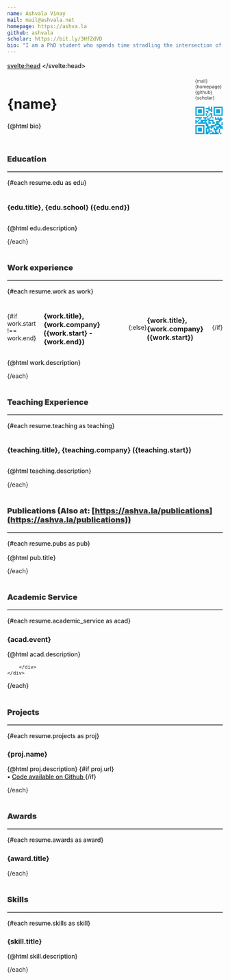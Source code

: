 ```yaml
---
name: Ashvala Vinay
mail: mail@ashvala.net
homepage: https://ashva.la
github: ashvala
scholar: https://bit.ly/3HfZdVD
bio: "I am a PhD student who spends time stradling the intersection of Music, Machine Learning and Audio Synthesis. Previously, I studied Electronic Production and Design at Berklee. I have worked at multiple startups in the Bay Area at their earliest stages and engineered their products. <br/><br/> Over the course of my journey, I have mastered a variety of tools and technologies that allow me to be an effective ML researcher and programmer. I enjoy working with teams and building new technologies with them."
---
```

<script>
import resume from "./resume.json";
</script>

<svelte:head>
    <link rel="stylesheet" href="https://maxst.icons8.com/vue-static/landings/line-awesome/line-awesome/1.3.0/css/line-awesome.min.css">
</svelte:head>

<div class="cv_container">
<div class="resume_header">
    <div class="title">
        <h1> {name} </h1>   
        <p> {@html bio} </p>
    </div> 
    <div class="urls">
        <a href="mailto:{mail}"> <i class="las la-envelope"></i> {mail} </a>
        <a href="{homepage}"> <i class="las la-home">  </i> {homepage} </a>
        <a href="https://github.com/{github}">  <i class="lab la-github"></i> {github} </a>
        <a href="{scholar}"> <i class="las la-graduation-cap"></i> {scholar} </a>    
        <br/>    

<div class="svg_container">
<svg width="65px" height="65px" viewBox="0 0 65 65" version="1.1" xmlns="http://www.w3.org/2000/svg" xmlns:xlink="http://www.w3.org/1999/xlink">
    <g id="Page-1" stroke="none" stroke-width="1" fill="none" fill-rule="evenodd">
        <g id="1pager" transform="translate(-505.000000, -82.000000)" fill="#0CA7DB" fill-rule="nonzero">
            <g id="elements" transform="translate(505.782609, 82.782609)">
                <path d="M0,0 L3.04761905,0 L3.04761905,3.04761905 L0,3.04761905 L0,0 Z M3.04761905,0 L6.0952381,0 L6.0952381,3.04761905 L3.04761905,3.04761905 L3.04761905,0 Z M6.0952381,0 L9.14285714,0 L9.14285714,3.04761905 L6.0952381,3.04761905 L6.0952381,0 Z M9.14285714,0 L12.1904762,0 L12.1904762,3.04761905 L9.14285714,3.04761905 L9.14285714,0 Z M12.1904762,0 L15.2380952,0 L15.2380952,3.04761905 L12.1904762,3.04761905 L12.1904762,0 Z M15.2380952,0 L18.2857143,0 L18.2857143,3.04761905 L15.2380952,3.04761905 L15.2380952,0 Z M18.2857143,0 L21.3333333,0 L21.3333333,3.04761905 L18.2857143,3.04761905 L18.2857143,0 Z M30.4761905,0 L33.5238095,0 L33.5238095,3.04761905 L30.4761905,3.04761905 L30.4761905,0 Z M36.5714286,0 L39.6190476,0 L39.6190476,3.04761905 L36.5714286,3.04761905 L36.5714286,0 Z M42.6666667,0 L45.7142857,0 L45.7142857,3.04761905 L42.6666667,3.04761905 L42.6666667,0 Z M45.7142857,0 L48.7619048,0 L48.7619048,3.04761905 L45.7142857,3.04761905 L45.7142857,0 Z M48.7619048,0 L51.8095238,0 L51.8095238,3.04761905 L48.7619048,3.04761905 L48.7619048,0 Z M51.8095238,0 L54.8571429,0 L54.8571429,3.04761905 L51.8095238,3.04761905 L51.8095238,0 Z M54.8571429,0 L57.9047619,0 L57.9047619,3.04761905 L54.8571429,3.04761905 L54.8571429,0 Z M57.9047619,0 L60.952381,0 L60.952381,3.04761905 L57.9047619,3.04761905 L57.9047619,0 Z M60.952381,0 L64,0 L64,3.04761905 L60.952381,3.04761905 L60.952381,0 Z M0,3.04761905 L3.04761905,3.04761905 L3.04761905,6.0952381 L0,6.0952381 L0,3.04761905 Z M18.2857143,3.04761905 L21.3333333,3.04761905 L21.3333333,6.0952381 L18.2857143,6.0952381 L18.2857143,3.04761905 Z M24.3809524,3.04761905 L27.4285714,3.04761905 L27.4285714,6.0952381 L24.3809524,6.0952381 L24.3809524,3.04761905 Z M27.4285714,3.04761905 L30.4761905,3.04761905 L30.4761905,6.0952381 L27.4285714,6.0952381 L27.4285714,3.04761905 Z M30.4761905,3.04761905 L33.5238095,3.04761905 L33.5238095,6.0952381 L30.4761905,6.0952381 L30.4761905,3.04761905 Z M36.5714286,3.04761905 L39.6190476,3.04761905 L39.6190476,6.0952381 L36.5714286,6.0952381 L36.5714286,3.04761905 Z M42.6666667,3.04761905 L45.7142857,3.04761905 L45.7142857,6.0952381 L42.6666667,6.0952381 L42.6666667,3.04761905 Z M60.952381,3.04761905 L64,3.04761905 L64,6.0952381 L60.952381,6.0952381 L60.952381,3.04761905 Z M0,6.0952381 L3.04761905,6.0952381 L3.04761905,9.14285714 L0,9.14285714 L0,6.0952381 Z M6.0952381,6.0952381 L9.14285714,6.0952381 L9.14285714,9.14285714 L6.0952381,9.14285714 L6.0952381,6.0952381 Z M9.14285714,6.0952381 L12.1904762,6.0952381 L12.1904762,9.14285714 L9.14285714,9.14285714 L9.14285714,6.0952381 Z M12.1904762,6.0952381 L15.2380952,6.0952381 L15.2380952,9.14285714 L12.1904762,9.14285714 L12.1904762,6.0952381 Z M18.2857143,6.0952381 L21.3333333,6.0952381 L21.3333333,9.14285714 L18.2857143,9.14285714 L18.2857143,6.0952381 Z M30.4761905,6.0952381 L33.5238095,6.0952381 L33.5238095,9.14285714 L30.4761905,9.14285714 L30.4761905,6.0952381 Z M33.5238095,6.0952381 L36.5714286,6.0952381 L36.5714286,9.14285714 L33.5238095,9.14285714 L33.5238095,6.0952381 Z M36.5714286,6.0952381 L39.6190476,6.0952381 L39.6190476,9.14285714 L36.5714286,9.14285714 L36.5714286,6.0952381 Z M42.6666667,6.0952381 L45.7142857,6.0952381 L45.7142857,9.14285714 L42.6666667,9.14285714 L42.6666667,6.0952381 Z M48.7619048,6.0952381 L51.8095238,6.0952381 L51.8095238,9.14285714 L48.7619048,9.14285714 L48.7619048,6.0952381 Z M51.8095238,6.0952381 L54.8571429,6.0952381 L54.8571429,9.14285714 L51.8095238,9.14285714 L51.8095238,6.0952381 Z M54.8571429,6.0952381 L57.9047619,6.0952381 L57.9047619,9.14285714 L54.8571429,9.14285714 L54.8571429,6.0952381 Z M60.952381,6.0952381 L64,6.0952381 L64,9.14285714 L60.952381,9.14285714 L60.952381,6.0952381 Z M0,9.14285714 L3.04761905,9.14285714 L3.04761905,12.1904762 L0,12.1904762 L0,9.14285714 Z M6.0952381,9.14285714 L9.14285714,9.14285714 L9.14285714,12.1904762 L6.0952381,12.1904762 L6.0952381,9.14285714 Z M9.14285714,9.14285714 L12.1904762,9.14285714 L12.1904762,12.1904762 L9.14285714,12.1904762 L9.14285714,9.14285714 Z M12.1904762,9.14285714 L15.2380952,9.14285714 L15.2380952,12.1904762 L12.1904762,12.1904762 L12.1904762,9.14285714 Z M18.2857143,9.14285714 L21.3333333,9.14285714 L21.3333333,12.1904762 L18.2857143,12.1904762 L18.2857143,9.14285714 Z M24.3809524,9.14285714 L27.4285714,9.14285714 L27.4285714,12.1904762 L24.3809524,12.1904762 L24.3809524,9.14285714 Z M27.4285714,9.14285714 L30.4761905,9.14285714 L30.4761905,12.1904762 L27.4285714,12.1904762 L27.4285714,9.14285714 Z M36.5714286,9.14285714 L39.6190476,9.14285714 L39.6190476,12.1904762 L36.5714286,12.1904762 L36.5714286,9.14285714 Z M42.6666667,9.14285714 L45.7142857,9.14285714 L45.7142857,12.1904762 L42.6666667,12.1904762 L42.6666667,9.14285714 Z M48.7619048,9.14285714 L51.8095238,9.14285714 L51.8095238,12.1904762 L48.7619048,12.1904762 L48.7619048,9.14285714 Z M51.8095238,9.14285714 L54.8571429,9.14285714 L54.8571429,12.1904762 L51.8095238,12.1904762 L51.8095238,9.14285714 Z M54.8571429,9.14285714 L57.9047619,9.14285714 L57.9047619,12.1904762 L54.8571429,12.1904762 L54.8571429,9.14285714 Z M60.952381,9.14285714 L64,9.14285714 L64,12.1904762 L60.952381,12.1904762 L60.952381,9.14285714 Z M0,12.1904762 L3.04761905,12.1904762 L3.04761905,15.2380952 L0,15.2380952 L0,12.1904762 Z M6.0952381,12.1904762 L9.14285714,12.1904762 L9.14285714,15.2380952 L6.0952381,15.2380952 L6.0952381,12.1904762 Z M9.14285714,12.1904762 L12.1904762,12.1904762 L12.1904762,15.2380952 L9.14285714,15.2380952 L9.14285714,12.1904762 Z M12.1904762,12.1904762 L15.2380952,12.1904762 L15.2380952,15.2380952 L12.1904762,15.2380952 L12.1904762,12.1904762 Z M18.2857143,12.1904762 L21.3333333,12.1904762 L21.3333333,15.2380952 L18.2857143,15.2380952 L18.2857143,12.1904762 Z M27.4285714,12.1904762 L30.4761905,12.1904762 L30.4761905,15.2380952 L27.4285714,15.2380952 L27.4285714,12.1904762 Z M42.6666667,12.1904762 L45.7142857,12.1904762 L45.7142857,15.2380952 L42.6666667,15.2380952 L42.6666667,12.1904762 Z M48.7619048,12.1904762 L51.8095238,12.1904762 L51.8095238,15.2380952 L48.7619048,15.2380952 L48.7619048,12.1904762 Z M51.8095238,12.1904762 L54.8571429,12.1904762 L54.8571429,15.2380952 L51.8095238,15.2380952 L51.8095238,12.1904762 Z M54.8571429,12.1904762 L57.9047619,12.1904762 L57.9047619,15.2380952 L54.8571429,15.2380952 L54.8571429,12.1904762 Z M60.952381,12.1904762 L64,12.1904762 L64,15.2380952 L60.952381,15.2380952 L60.952381,12.1904762 Z M0,15.2380952 L3.04761905,15.2380952 L3.04761905,18.2857143 L0,18.2857143 L0,15.2380952 Z M18.2857143,15.2380952 L21.3333333,15.2380952 L21.3333333,18.2857143 L18.2857143,18.2857143 L18.2857143,15.2380952 Z M24.3809524,15.2380952 L27.4285714,15.2380952 L27.4285714,18.2857143 L24.3809524,18.2857143 L24.3809524,15.2380952 Z M33.5238095,15.2380952 L36.5714286,15.2380952 L36.5714286,18.2857143 L33.5238095,18.2857143 L33.5238095,15.2380952 Z M36.5714286,15.2380952 L39.6190476,15.2380952 L39.6190476,18.2857143 L36.5714286,18.2857143 L36.5714286,15.2380952 Z M42.6666667,15.2380952 L45.7142857,15.2380952 L45.7142857,18.2857143 L42.6666667,18.2857143 L42.6666667,15.2380952 Z M60.952381,15.2380952 L64,15.2380952 L64,18.2857143 L60.952381,18.2857143 L60.952381,15.2380952 Z M0,18.2857143 L3.04761905,18.2857143 L3.04761905,21.3333333 L0,21.3333333 L0,18.2857143 Z M3.04761905,18.2857143 L6.0952381,18.2857143 L6.0952381,21.3333333 L3.04761905,21.3333333 L3.04761905,18.2857143 Z M6.0952381,18.2857143 L9.14285714,18.2857143 L9.14285714,21.3333333 L6.0952381,21.3333333 L6.0952381,18.2857143 Z M9.14285714,18.2857143 L12.1904762,18.2857143 L12.1904762,21.3333333 L9.14285714,21.3333333 L9.14285714,18.2857143 Z M12.1904762,18.2857143 L15.2380952,18.2857143 L15.2380952,21.3333333 L12.1904762,21.3333333 L12.1904762,18.2857143 Z M15.2380952,18.2857143 L18.2857143,18.2857143 L18.2857143,21.3333333 L15.2380952,21.3333333 L15.2380952,18.2857143 Z M18.2857143,18.2857143 L21.3333333,18.2857143 L21.3333333,21.3333333 L18.2857143,21.3333333 L18.2857143,18.2857143 Z M24.3809524,18.2857143 L27.4285714,18.2857143 L27.4285714,21.3333333 L24.3809524,21.3333333 L24.3809524,18.2857143 Z M30.4761905,18.2857143 L33.5238095,18.2857143 L33.5238095,21.3333333 L30.4761905,21.3333333 L30.4761905,18.2857143 Z M36.5714286,18.2857143 L39.6190476,18.2857143 L39.6190476,21.3333333 L36.5714286,21.3333333 L36.5714286,18.2857143 Z M42.6666667,18.2857143 L45.7142857,18.2857143 L45.7142857,21.3333333 L42.6666667,21.3333333 L42.6666667,18.2857143 Z M45.7142857,18.2857143 L48.7619048,18.2857143 L48.7619048,21.3333333 L45.7142857,21.3333333 L45.7142857,18.2857143 Z M48.7619048,18.2857143 L51.8095238,18.2857143 L51.8095238,21.3333333 L48.7619048,21.3333333 L48.7619048,18.2857143 Z M51.8095238,18.2857143 L54.8571429,18.2857143 L54.8571429,21.3333333 L51.8095238,21.3333333 L51.8095238,18.2857143 Z M54.8571429,18.2857143 L57.9047619,18.2857143 L57.9047619,21.3333333 L54.8571429,21.3333333 L54.8571429,18.2857143 Z M57.9047619,18.2857143 L60.952381,18.2857143 L60.952381,21.3333333 L57.9047619,21.3333333 L57.9047619,18.2857143 Z M60.952381,18.2857143 L64,18.2857143 L64,21.3333333 L60.952381,21.3333333 L60.952381,18.2857143 Z M27.4285714,21.3333333 L30.4761905,21.3333333 L30.4761905,24.3809524 L27.4285714,24.3809524 L27.4285714,21.3333333 Z M36.5714286,21.3333333 L39.6190476,21.3333333 L39.6190476,24.3809524 L36.5714286,24.3809524 L36.5714286,21.3333333 Z M0,24.3809524 L3.04761905,24.3809524 L3.04761905,27.4285714 L0,27.4285714 L0,24.3809524 Z M3.04761905,24.3809524 L6.0952381,24.3809524 L6.0952381,27.4285714 L3.04761905,27.4285714 L3.04761905,24.3809524 Z M6.0952381,24.3809524 L9.14285714,24.3809524 L9.14285714,27.4285714 L6.0952381,27.4285714 L6.0952381,24.3809524 Z M9.14285714,24.3809524 L12.1904762,24.3809524 L12.1904762,27.4285714 L9.14285714,27.4285714 L9.14285714,24.3809524 Z M12.1904762,24.3809524 L15.2380952,24.3809524 L15.2380952,27.4285714 L12.1904762,27.4285714 L12.1904762,24.3809524 Z M18.2857143,24.3809524 L21.3333333,24.3809524 L21.3333333,27.4285714 L18.2857143,27.4285714 L18.2857143,24.3809524 Z M21.3333333,24.3809524 L24.3809524,24.3809524 L24.3809524,27.4285714 L21.3333333,27.4285714 L21.3333333,24.3809524 Z M24.3809524,24.3809524 L27.4285714,24.3809524 L27.4285714,27.4285714 L24.3809524,27.4285714 L24.3809524,24.3809524 Z M33.5238095,24.3809524 L36.5714286,24.3809524 L36.5714286,27.4285714 L33.5238095,27.4285714 L33.5238095,24.3809524 Z M39.6190476,24.3809524 L42.6666667,24.3809524 L42.6666667,27.4285714 L39.6190476,27.4285714 L39.6190476,24.3809524 Z M45.7142857,24.3809524 L48.7619048,24.3809524 L48.7619048,27.4285714 L45.7142857,27.4285714 L45.7142857,24.3809524 Z M51.8095238,24.3809524 L54.8571429,24.3809524 L54.8571429,27.4285714 L51.8095238,27.4285714 L51.8095238,24.3809524 Z M57.9047619,24.3809524 L60.952381,24.3809524 L60.952381,27.4285714 L57.9047619,27.4285714 L57.9047619,24.3809524 Z M9.14285714,27.4285714 L12.1904762,27.4285714 L12.1904762,30.4761905 L9.14285714,30.4761905 L9.14285714,27.4285714 Z M21.3333333,27.4285714 L24.3809524,27.4285714 L24.3809524,30.4761905 L21.3333333,30.4761905 L21.3333333,27.4285714 Z M27.4285714,27.4285714 L30.4761905,27.4285714 L30.4761905,30.4761905 L27.4285714,30.4761905 L27.4285714,27.4285714 Z M30.4761905,27.4285714 L33.5238095,27.4285714 L33.5238095,30.4761905 L30.4761905,30.4761905 L30.4761905,27.4285714 Z M45.7142857,27.4285714 L48.7619048,27.4285714 L48.7619048,30.4761905 L45.7142857,30.4761905 L45.7142857,27.4285714 Z M48.7619048,27.4285714 L51.8095238,27.4285714 L51.8095238,30.4761905 L48.7619048,30.4761905 L48.7619048,27.4285714 Z M51.8095238,27.4285714 L54.8571429,27.4285714 L54.8571429,30.4761905 L51.8095238,30.4761905 L51.8095238,27.4285714 Z M54.8571429,27.4285714 L57.9047619,27.4285714 L57.9047619,30.4761905 L54.8571429,30.4761905 L54.8571429,27.4285714 Z M57.9047619,27.4285714 L60.952381,27.4285714 L60.952381,30.4761905 L57.9047619,30.4761905 L57.9047619,27.4285714 Z M60.952381,27.4285714 L64,27.4285714 L64,30.4761905 L60.952381,30.4761905 L60.952381,27.4285714 Z M0,30.4761905 L3.04761905,30.4761905 L3.04761905,33.5238095 L0,33.5238095 L0,30.4761905 Z M6.0952381,30.4761905 L9.14285714,30.4761905 L9.14285714,33.5238095 L6.0952381,33.5238095 L6.0952381,30.4761905 Z M12.1904762,30.4761905 L15.2380952,30.4761905 L15.2380952,33.5238095 L12.1904762,33.5238095 L12.1904762,30.4761905 Z M15.2380952,30.4761905 L18.2857143,30.4761905 L18.2857143,33.5238095 L15.2380952,33.5238095 L15.2380952,30.4761905 Z M18.2857143,30.4761905 L21.3333333,30.4761905 L21.3333333,33.5238095 L18.2857143,33.5238095 L18.2857143,30.4761905 Z M21.3333333,30.4761905 L24.3809524,30.4761905 L24.3809524,33.5238095 L21.3333333,33.5238095 L21.3333333,30.4761905 Z M24.3809524,30.4761905 L27.4285714,30.4761905 L27.4285714,33.5238095 L24.3809524,33.5238095 L24.3809524,30.4761905 Z M30.4761905,30.4761905 L33.5238095,30.4761905 L33.5238095,33.5238095 L30.4761905,33.5238095 L30.4761905,30.4761905 Z M33.5238095,30.4761905 L36.5714286,30.4761905 L36.5714286,33.5238095 L33.5238095,33.5238095 L33.5238095,30.4761905 Z M36.5714286,30.4761905 L39.6190476,30.4761905 L39.6190476,33.5238095 L36.5714286,33.5238095 L36.5714286,30.4761905 Z M39.6190476,30.4761905 L42.6666667,30.4761905 L42.6666667,33.5238095 L39.6190476,33.5238095 L39.6190476,30.4761905 Z M54.8571429,30.4761905 L57.9047619,30.4761905 L57.9047619,33.5238095 L54.8571429,33.5238095 L54.8571429,30.4761905 Z M57.9047619,30.4761905 L60.952381,30.4761905 L60.952381,33.5238095 L57.9047619,33.5238095 L57.9047619,30.4761905 Z M0,33.5238095 L3.04761905,33.5238095 L3.04761905,36.5714286 L0,36.5714286 L0,33.5238095 Z M3.04761905,33.5238095 L6.0952381,33.5238095 L6.0952381,36.5714286 L3.04761905,36.5714286 L3.04761905,33.5238095 Z M12.1904762,33.5238095 L15.2380952,33.5238095 L15.2380952,36.5714286 L12.1904762,36.5714286 L12.1904762,33.5238095 Z M15.2380952,33.5238095 L18.2857143,33.5238095 L18.2857143,36.5714286 L15.2380952,36.5714286 L15.2380952,33.5238095 Z M21.3333333,33.5238095 L24.3809524,33.5238095 L24.3809524,36.5714286 L21.3333333,36.5714286 L21.3333333,33.5238095 Z M30.4761905,33.5238095 L33.5238095,33.5238095 L33.5238095,36.5714286 L30.4761905,36.5714286 L30.4761905,33.5238095 Z M39.6190476,33.5238095 L42.6666667,33.5238095 L42.6666667,36.5714286 L39.6190476,36.5714286 L39.6190476,33.5238095 Z M48.7619048,33.5238095 L51.8095238,33.5238095 L51.8095238,36.5714286 L48.7619048,36.5714286 L48.7619048,33.5238095 Z M51.8095238,33.5238095 L54.8571429,33.5238095 L54.8571429,36.5714286 L51.8095238,36.5714286 L51.8095238,33.5238095 Z M54.8571429,33.5238095 L57.9047619,33.5238095 L57.9047619,36.5714286 L54.8571429,36.5714286 L54.8571429,33.5238095 Z M0,36.5714286 L3.04761905,36.5714286 L3.04761905,39.6190476 L0,39.6190476 L0,36.5714286 Z M6.0952381,36.5714286 L9.14285714,36.5714286 L9.14285714,39.6190476 L6.0952381,39.6190476 L6.0952381,36.5714286 Z M9.14285714,36.5714286 L12.1904762,36.5714286 L12.1904762,39.6190476 L9.14285714,39.6190476 L9.14285714,36.5714286 Z M12.1904762,36.5714286 L15.2380952,36.5714286 L15.2380952,39.6190476 L12.1904762,39.6190476 L12.1904762,36.5714286 Z M15.2380952,36.5714286 L18.2857143,36.5714286 L18.2857143,39.6190476 L15.2380952,39.6190476 L15.2380952,36.5714286 Z M18.2857143,36.5714286 L21.3333333,36.5714286 L21.3333333,39.6190476 L18.2857143,39.6190476 L18.2857143,36.5714286 Z M21.3333333,36.5714286 L24.3809524,36.5714286 L24.3809524,39.6190476 L21.3333333,39.6190476 L21.3333333,36.5714286 Z M24.3809524,36.5714286 L27.4285714,36.5714286 L27.4285714,39.6190476 L24.3809524,39.6190476 L24.3809524,36.5714286 Z M30.4761905,36.5714286 L33.5238095,36.5714286 L33.5238095,39.6190476 L30.4761905,39.6190476 L30.4761905,36.5714286 Z M33.5238095,36.5714286 L36.5714286,36.5714286 L36.5714286,39.6190476 L33.5238095,39.6190476 L33.5238095,36.5714286 Z M39.6190476,36.5714286 L42.6666667,36.5714286 L42.6666667,39.6190476 L39.6190476,39.6190476 L39.6190476,36.5714286 Z M42.6666667,36.5714286 L45.7142857,36.5714286 L45.7142857,39.6190476 L42.6666667,39.6190476 L42.6666667,36.5714286 Z M48.7619048,36.5714286 L51.8095238,36.5714286 L51.8095238,39.6190476 L48.7619048,39.6190476 L48.7619048,36.5714286 Z M51.8095238,36.5714286 L54.8571429,36.5714286 L54.8571429,39.6190476 L51.8095238,39.6190476 L51.8095238,36.5714286 Z M60.952381,36.5714286 L64,36.5714286 L64,39.6190476 L60.952381,39.6190476 L60.952381,36.5714286 Z M24.3809524,39.6190476 L27.4285714,39.6190476 L27.4285714,42.6666667 L24.3809524,42.6666667 L24.3809524,39.6190476 Z M27.4285714,39.6190476 L30.4761905,39.6190476 L30.4761905,42.6666667 L27.4285714,42.6666667 L27.4285714,39.6190476 Z M45.7142857,39.6190476 L48.7619048,39.6190476 L48.7619048,42.6666667 L45.7142857,42.6666667 L45.7142857,39.6190476 Z M48.7619048,39.6190476 L51.8095238,39.6190476 L51.8095238,42.6666667 L48.7619048,42.6666667 L48.7619048,39.6190476 Z M51.8095238,39.6190476 L54.8571429,39.6190476 L54.8571429,42.6666667 L51.8095238,42.6666667 L51.8095238,39.6190476 Z M54.8571429,39.6190476 L57.9047619,39.6190476 L57.9047619,42.6666667 L54.8571429,42.6666667 L54.8571429,39.6190476 Z M60.952381,39.6190476 L64,39.6190476 L64,42.6666667 L60.952381,42.6666667 L60.952381,39.6190476 Z M0,42.6666667 L3.04761905,42.6666667 L3.04761905,45.7142857 L0,45.7142857 L0,42.6666667 Z M3.04761905,42.6666667 L6.0952381,42.6666667 L6.0952381,45.7142857 L3.04761905,45.7142857 L3.04761905,42.6666667 Z M6.0952381,42.6666667 L9.14285714,42.6666667 L9.14285714,45.7142857 L6.0952381,45.7142857 L6.0952381,42.6666667 Z M9.14285714,42.6666667 L12.1904762,42.6666667 L12.1904762,45.7142857 L9.14285714,45.7142857 L9.14285714,42.6666667 Z M12.1904762,42.6666667 L15.2380952,42.6666667 L15.2380952,45.7142857 L12.1904762,45.7142857 L12.1904762,42.6666667 Z M15.2380952,42.6666667 L18.2857143,42.6666667 L18.2857143,45.7142857 L15.2380952,45.7142857 L15.2380952,42.6666667 Z M18.2857143,42.6666667 L21.3333333,42.6666667 L21.3333333,45.7142857 L18.2857143,45.7142857 L18.2857143,42.6666667 Z M24.3809524,42.6666667 L27.4285714,42.6666667 L27.4285714,45.7142857 L24.3809524,45.7142857 L24.3809524,42.6666667 Z M27.4285714,42.6666667 L30.4761905,42.6666667 L30.4761905,45.7142857 L27.4285714,45.7142857 L27.4285714,42.6666667 Z M36.5714286,42.6666667 L39.6190476,42.6666667 L39.6190476,45.7142857 L36.5714286,45.7142857 L36.5714286,42.6666667 Z M39.6190476,42.6666667 L42.6666667,42.6666667 L42.6666667,45.7142857 L39.6190476,45.7142857 L39.6190476,42.6666667 Z M42.6666667,42.6666667 L45.7142857,42.6666667 L45.7142857,45.7142857 L42.6666667,45.7142857 L42.6666667,42.6666667 Z M45.7142857,42.6666667 L48.7619048,42.6666667 L48.7619048,45.7142857 L45.7142857,45.7142857 L45.7142857,42.6666667 Z M54.8571429,42.6666667 L57.9047619,42.6666667 L57.9047619,45.7142857 L54.8571429,45.7142857 L54.8571429,42.6666667 Z M57.9047619,42.6666667 L60.952381,42.6666667 L60.952381,45.7142857 L57.9047619,45.7142857 L57.9047619,42.6666667 Z M0,45.7142857 L3.04761905,45.7142857 L3.04761905,48.7619048 L0,48.7619048 L0,45.7142857 Z M18.2857143,45.7142857 L21.3333333,45.7142857 L21.3333333,48.7619048 L18.2857143,48.7619048 L18.2857143,45.7142857 Z M27.4285714,45.7142857 L30.4761905,45.7142857 L30.4761905,48.7619048 L27.4285714,48.7619048 L27.4285714,45.7142857 Z M30.4761905,45.7142857 L33.5238095,45.7142857 L33.5238095,48.7619048 L30.4761905,48.7619048 L30.4761905,45.7142857 Z M33.5238095,45.7142857 L36.5714286,45.7142857 L36.5714286,48.7619048 L33.5238095,48.7619048 L33.5238095,45.7142857 Z M36.5714286,45.7142857 L39.6190476,45.7142857 L39.6190476,48.7619048 L36.5714286,48.7619048 L36.5714286,45.7142857 Z M39.6190476,45.7142857 L42.6666667,45.7142857 L42.6666667,48.7619048 L39.6190476,48.7619048 L39.6190476,45.7142857 Z M48.7619048,45.7142857 L51.8095238,45.7142857 L51.8095238,48.7619048 L48.7619048,48.7619048 L48.7619048,45.7142857 Z M51.8095238,45.7142857 L54.8571429,45.7142857 L54.8571429,48.7619048 L51.8095238,48.7619048 L51.8095238,45.7142857 Z M54.8571429,45.7142857 L57.9047619,45.7142857 L57.9047619,48.7619048 L54.8571429,48.7619048 L54.8571429,45.7142857 Z M57.9047619,45.7142857 L60.952381,45.7142857 L60.952381,48.7619048 L57.9047619,48.7619048 L57.9047619,45.7142857 Z M60.952381,45.7142857 L64,45.7142857 L64,48.7619048 L60.952381,48.7619048 L60.952381,45.7142857 Z M0,48.7619048 L3.04761905,48.7619048 L3.04761905,51.8095238 L0,51.8095238 L0,48.7619048 Z M6.0952381,48.7619048 L9.14285714,48.7619048 L9.14285714,51.8095238 L6.0952381,51.8095238 L6.0952381,48.7619048 Z M9.14285714,48.7619048 L12.1904762,48.7619048 L12.1904762,51.8095238 L9.14285714,51.8095238 L9.14285714,48.7619048 Z M12.1904762,48.7619048 L15.2380952,48.7619048 L15.2380952,51.8095238 L12.1904762,51.8095238 L12.1904762,48.7619048 Z M18.2857143,48.7619048 L21.3333333,48.7619048 L21.3333333,51.8095238 L18.2857143,51.8095238 L18.2857143,48.7619048 Z M24.3809524,48.7619048 L27.4285714,48.7619048 L27.4285714,51.8095238 L24.3809524,51.8095238 L24.3809524,48.7619048 Z M27.4285714,48.7619048 L30.4761905,48.7619048 L30.4761905,51.8095238 L27.4285714,51.8095238 L27.4285714,48.7619048 Z M30.4761905,48.7619048 L33.5238095,48.7619048 L33.5238095,51.8095238 L30.4761905,51.8095238 L30.4761905,48.7619048 Z M36.5714286,48.7619048 L39.6190476,48.7619048 L39.6190476,51.8095238 L36.5714286,51.8095238 L36.5714286,48.7619048 Z M42.6666667,48.7619048 L45.7142857,48.7619048 L45.7142857,51.8095238 L42.6666667,51.8095238 L42.6666667,48.7619048 Z M48.7619048,48.7619048 L51.8095238,48.7619048 L51.8095238,51.8095238 L48.7619048,51.8095238 L48.7619048,48.7619048 Z M51.8095238,48.7619048 L54.8571429,48.7619048 L54.8571429,51.8095238 L51.8095238,51.8095238 L51.8095238,48.7619048 Z M57.9047619,48.7619048 L60.952381,48.7619048 L60.952381,51.8095238 L57.9047619,51.8095238 L57.9047619,48.7619048 Z M60.952381,48.7619048 L64,48.7619048 L64,51.8095238 L60.952381,51.8095238 L60.952381,48.7619048 Z M0,51.8095238 L3.04761905,51.8095238 L3.04761905,54.8571429 L0,54.8571429 L0,51.8095238 Z M6.0952381,51.8095238 L9.14285714,51.8095238 L9.14285714,54.8571429 L6.0952381,54.8571429 L6.0952381,51.8095238 Z M9.14285714,51.8095238 L12.1904762,51.8095238 L12.1904762,54.8571429 L9.14285714,54.8571429 L9.14285714,51.8095238 Z M12.1904762,51.8095238 L15.2380952,51.8095238 L15.2380952,54.8571429 L12.1904762,54.8571429 L12.1904762,51.8095238 Z M18.2857143,51.8095238 L21.3333333,51.8095238 L21.3333333,54.8571429 L18.2857143,54.8571429 L18.2857143,51.8095238 Z M24.3809524,51.8095238 L27.4285714,51.8095238 L27.4285714,54.8571429 L24.3809524,54.8571429 L24.3809524,51.8095238 Z M30.4761905,51.8095238 L33.5238095,51.8095238 L33.5238095,54.8571429 L30.4761905,54.8571429 L30.4761905,51.8095238 Z M42.6666667,51.8095238 L45.7142857,51.8095238 L45.7142857,54.8571429 L42.6666667,54.8571429 L42.6666667,51.8095238 Z M45.7142857,51.8095238 L48.7619048,51.8095238 L48.7619048,54.8571429 L45.7142857,54.8571429 L45.7142857,51.8095238 Z M48.7619048,51.8095238 L51.8095238,51.8095238 L51.8095238,54.8571429 L48.7619048,54.8571429 L48.7619048,51.8095238 Z M54.8571429,51.8095238 L57.9047619,51.8095238 L57.9047619,54.8571429 L54.8571429,54.8571429 L54.8571429,51.8095238 Z M0,54.8571429 L3.04761905,54.8571429 L3.04761905,57.9047619 L0,57.9047619 L0,54.8571429 Z M6.0952381,54.8571429 L9.14285714,54.8571429 L9.14285714,57.9047619 L6.0952381,57.9047619 L6.0952381,54.8571429 Z M9.14285714,54.8571429 L12.1904762,54.8571429 L12.1904762,57.9047619 L9.14285714,57.9047619 L9.14285714,54.8571429 Z M12.1904762,54.8571429 L15.2380952,54.8571429 L15.2380952,57.9047619 L12.1904762,57.9047619 L12.1904762,54.8571429 Z M18.2857143,54.8571429 L21.3333333,54.8571429 L21.3333333,57.9047619 L18.2857143,57.9047619 L18.2857143,54.8571429 Z M24.3809524,54.8571429 L27.4285714,54.8571429 L27.4285714,57.9047619 L24.3809524,57.9047619 L24.3809524,54.8571429 Z M30.4761905,54.8571429 L33.5238095,54.8571429 L33.5238095,57.9047619 L30.4761905,57.9047619 L30.4761905,54.8571429 Z M33.5238095,54.8571429 L36.5714286,54.8571429 L36.5714286,57.9047619 L33.5238095,57.9047619 L33.5238095,54.8571429 Z M36.5714286,54.8571429 L39.6190476,54.8571429 L39.6190476,57.9047619 L36.5714286,57.9047619 L36.5714286,54.8571429 Z M45.7142857,54.8571429 L48.7619048,54.8571429 L48.7619048,57.9047619 L45.7142857,57.9047619 L45.7142857,54.8571429 Z M54.8571429,54.8571429 L57.9047619,54.8571429 L57.9047619,57.9047619 L54.8571429,57.9047619 L54.8571429,54.8571429 Z M0,57.9047619 L3.04761905,57.9047619 L3.04761905,60.952381 L0,60.952381 L0,57.9047619 Z M18.2857143,57.9047619 L21.3333333,57.9047619 L21.3333333,60.952381 L18.2857143,60.952381 L18.2857143,57.9047619 Z M24.3809524,57.9047619 L27.4285714,57.9047619 L27.4285714,60.952381 L24.3809524,60.952381 L24.3809524,57.9047619 Z M27.4285714,57.9047619 L30.4761905,57.9047619 L30.4761905,60.952381 L27.4285714,60.952381 L27.4285714,57.9047619 Z M30.4761905,57.9047619 L33.5238095,57.9047619 L33.5238095,60.952381 L30.4761905,60.952381 L30.4761905,57.9047619 Z M39.6190476,57.9047619 L42.6666667,57.9047619 L42.6666667,60.952381 L39.6190476,60.952381 L39.6190476,57.9047619 Z M45.7142857,57.9047619 L48.7619048,57.9047619 L48.7619048,60.952381 L45.7142857,60.952381 L45.7142857,57.9047619 Z M48.7619048,57.9047619 L51.8095238,57.9047619 L51.8095238,60.952381 L48.7619048,60.952381 L48.7619048,57.9047619 Z M54.8571429,57.9047619 L57.9047619,57.9047619 L57.9047619,60.952381 L54.8571429,60.952381 L54.8571429,57.9047619 Z M0,60.952381 L3.04761905,60.952381 L3.04761905,64 L0,64 L0,60.952381 Z M3.04761905,60.952381 L6.0952381,60.952381 L6.0952381,64 L3.04761905,64 L3.04761905,60.952381 Z M6.0952381,60.952381 L9.14285714,60.952381 L9.14285714,64 L6.0952381,64 L6.0952381,60.952381 Z M9.14285714,60.952381 L12.1904762,60.952381 L12.1904762,64 L9.14285714,64 L9.14285714,60.952381 Z M12.1904762,60.952381 L15.2380952,60.952381 L15.2380952,64 L12.1904762,64 L12.1904762,60.952381 Z M15.2380952,60.952381 L18.2857143,60.952381 L18.2857143,64 L15.2380952,64 L15.2380952,60.952381 Z M18.2857143,60.952381 L21.3333333,60.952381 L21.3333333,64 L18.2857143,64 L18.2857143,60.952381 Z M24.3809524,60.952381 L27.4285714,60.952381 L27.4285714,64 L24.3809524,64 L24.3809524,60.952381 Z M27.4285714,60.952381 L30.4761905,60.952381 L30.4761905,64 L27.4285714,64 L27.4285714,60.952381 Z M33.5238095,60.952381 L36.5714286,60.952381 L36.5714286,64 L33.5238095,64 L33.5238095,60.952381 Z M36.5714286,60.952381 L39.6190476,60.952381 L39.6190476,64 L36.5714286,64 L36.5714286,60.952381 Z M39.6190476,60.952381 L42.6666667,60.952381 L42.6666667,64 L39.6190476,64 L39.6190476,60.952381 Z M42.6666667,60.952381 L45.7142857,60.952381 L45.7142857,64 L42.6666667,64 L42.6666667,60.952381 Z M45.7142857,60.952381 L48.7619048,60.952381 L48.7619048,64 L45.7142857,64 L45.7142857,60.952381 Z M48.7619048,60.952381 L51.8095238,60.952381 L51.8095238,64 L48.7619048,64 L48.7619048,60.952381 Z M51.8095238,60.952381 L54.8571429,60.952381 L54.8571429,64 L51.8095238,64 L51.8095238,60.952381 Z M57.9047619,60.952381 L60.952381,60.952381 L60.952381,64 L57.9047619,64 L57.9047619,60.952381 Z" id="Shape"></path>
            </g>
        </g>
    </g>
</svg>
</div>
    </div>
</div>
    





<div class="box_container">

## Education 
---

{#each resume.edu as edu}
    <div class="work_box">
        <div class="work_header">
            <h3 class="work_title"> {edu.title}, {edu.school} ({edu.end}) </h3>    
        </div>
        <div class="work_content">
            <p> {@html edu.description} </p>
        </div>
    </div>
{/each}

</div>





<div class="box_container">


## Work experience
---

{#each resume.work as work}
    <div class="work_box">
        <div class="work_header">
            {#if work.start !== work.end}
                <h3 class="work_title"> {work.title}, {work.company} ({work.start} - {work.end}) </h3> 
            {:else}
                <h3 class="work_title"> {work.title}, {work.company} ({work.start}) </h3>
            {/if}
        </div>
        <div class="work_content">
            <p> {@html work.description} </p>
        </div>
    </div>
{/each}
</div>



<div class="box_container">

## Teaching Experience
---

{#each resume.teaching as teaching} 
    <div class="work_box">
        <div class="work_header">
            <h3 class="work_title"> {teaching.title}, {teaching.company} ({teaching.start}) </h3>
        </div>
        <div class="work_content">
            <p> {@html teaching.description} </p>
        </div>
    </div>
{/each}
</div>



<div class="box_container">

## Publications (Also at: [https://ashva.la/publications](https://ashva.la/publications))
---

{#each resume.pubs as pub}
    <div class="work_box">
        <div class="work_content">
            <p class="work_title"> {@html pub.title} </p>
        </div>
    </div>
{/each}
</div>


<div class="box_container">

## Academic Service 
---

{#each resume.academic_service as acad}
    <div class="work_box">
        <div class="work_content">
            <h3 class="work_title"> {acad.event} </h3>
            <p> {@html acad.description} </p>

        </div>
    </div>
{/each}

</div>

<div class="box_container">

## Projects
---

{#each resume.projects as proj}
    <div class="work_box">
        <div class="work_content">
            <h3 class="work_title"> {proj.name} </h3>
            <p> {@html proj.description} 
            {#if proj.url}
                <br/>
                • <a href="{proj.url}"> Code available on Github </a>
            {/if}
            </p>
        </div>
    </div>
{/each}

</div>

<div class="box_container">

## Awards
---

{#each resume.awards as award}
    <div class="work_box">
        <div class="work_content">
            <h3 class="work_title"> {award.title} </h3>
        </div>
    </div>
{/each}

</div>


<div class="box_container">

## Skills
---

{#each resume.skills as skill}
    <div class="work_box">
        <div class="work_content">
            <h3 class="work_title"> {skill.title} </h3>
            <p> {@html skill.description} </p>
        </div>
    </div>
{/each}
</div>

</div>


<style>

.cv_container{ 
    font-family: "Lusitana", "Palatino","Inter", "Avenir Next";
}


.resume_header{
    display: flex;
    justify-content: space-between;        
    flex-direction: row;
    margin-bottom: 10px;
    align-items: center;
}

.title{
    width: 80%;
}

.resume_header h1{
    font-size: 24pt;
    font-weight: 700;
}

.urls{
    display: flex;
    flex-direction: column;
    font-size: 8pt;
    font-family: "Inter";

}

.urls a{
    text-decoration: none;
    color: #333;

}



h2{
    color: #333;
    margin-bottom:1em;
    margin-top:1em;
    font-size:18px;
    font-weight: 900;
}

hr{
    border-top: 0.25px solid #979797;
}

h3{
    font-size: 16px;
    font-weight: 700;
}

p{
    font-size: 14px;
    line-height: 1.5em;
    font-weight: 500;
    /* font-family: "Baskervile"; */
}

.work_header{
    display: flex;
    justify-content: space-between;        
    flex-direction: row;
    margin-top: 5px; 
    margin-bottom: 5px; 
    align-items: center;
    page-break-inside: avoid;
}

.work_title{ 
    max-width: 100%;
}

.work_content{
    font-size: 10pt;    
}

.work_content p{ 
    line-height: 1.25em;
}

.work_box{ 
    width: 100%;
    margin-bottom: 1em;
    margin-top: 1em; 
}

.box_container{ 
    margin-bottom: 1em;
    margin-top: 3em;
}




h2 a{
    color: #333;
}

</style>